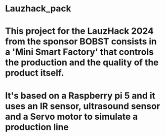 # Lauzhack_pack

# This project for the LauzHack 2024 from the sponsor BOBST consists in a 'Mini Smart Factory' that controls the production and the quality of the product itself.

# It's based on a Raspberry pi 5 and it uses an IR sensor, ultrasound sensor and a Servo motor to simulate a production line
